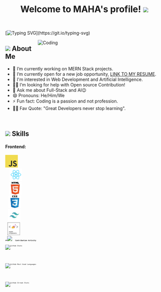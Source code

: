 <h1 align="center">Welcome to MAHA's profile! <img src="https://media.giphy.com/media/hvRJCLFzcasrR4ia7z/giphy.gif" width="35"></h1>

<br>

[![Typing SVG](https://readme-typing-svg.herokuapp.com?font=Monaco&center&size=20&duration=4000&background=E4E4E400&lines=Hey+I'm+maharaja!;I'm+a+self+taught+Web+Developer;I+am+interested+in+Web+Devt+and+AI.;A+big+fan+of+Football...)](https://git.io/typing-svg)

<img align="right" alt="Coding" width="400" src="https://cdn.dribbble.com/users/1162077/screenshots/3848914/programmer.gif">

## <img src="https://c.tenor.com/NCRHhqkXrJYAAAAi/programmers-go-internet.gif" width="25">  <b>About Me</b>
- 🔭  I’m currently working on MERN Stack projects.
- 🤔 I’m currently open for a new job opportunity, <a href="https://drive.google.com/file/d/12DcuIBZ43mnDGvToUhvtb2CWeL_NSbEN/view">LINK TO MY RESUME</a>.</li>
- 👯  I'm interested in Web Development and Artificial Intelligence.
- 👨‍💻  I’m looking for help with Open source Contribution!
- 💬  Ask me about Full-Stack and AI😉
- 😄 Pronouns: He/Him/We
- ⚡ Fun fact:  Coding is a passion and not profession.
- 💪🏼 Fav Quote: "Great Developers never stop learning".
<br>

## <img src="https://media2.giphy.com/media/QssGEmpkyEOhBCb7e1/giphy.gif?cid=ecf05e47a0n3gi1bfqntqmob8g9aid1oyj2wr3ds3mg700bl&rid=giphy.gif" width ="25"><b> Skills</b>
<h4> Frontend: </h4>
  <code><img height="40" width="40" src="https://raw.githubusercontent.com/github/explore/80688e429a7d4ef2fca1e82350fe8e3517d3494d/topics/javascript/javascript.png">
  <code><img height="40" width="40" src="https://raw.githubusercontent.com/github/explore/80688e429a7d4ef2fca1e82350fe8e3517d3494d/topics/react/react.png">
  <code><img height="40" width="40" src="https://raw.githubusercontent.com/github/explore/80688e429a7d4ef2fca1e82350fe8e3517d3494d/topics/html/html.png">
  <code><img height="40" width="40" src="https://raw.githubusercontent.com/github/explore/80688e429a7d4ef2fca1e82350fe8e3517d3494d/topics/css/css.png">
  <code><img height="40" width="40" src="https://raw.githubusercontent.com/github/explore/80688e429a7d4ef2fca1e82350fe8e3517d3494d/topics/tailwind/tailwind.png">
  <code><img height="40" width="40" src="https://raw.githubusercontent.com/github/explore/80688e429a7d4ef2fca1e82350fe8e3517d3494d/topics/styled-components/styled-components.png">
##<img src="https://media.giphy.com/media/iY8CRBdQXODJSCERIr/giphy.gif" width="25">&nbsp;  <b>Contribution Activity</b>
<img src="https://github-readme-stats.vercel.app/api?username=maha17p&title_color=6FDA44&text_color=FFFFFF&show_icons=true&icon_color=6FDA44&include_all_commits=true&count_private=true&theme=dark" alt="GitHub Stats" height="200" />
        <br>
<img src="https://github-readme-stats.vercel.app/api/top-langs?username=maha17p&layout=compact&title_color=6FDA44&text_color=FFFFFF&theme=dark" alt="GitHub Most Used Languages" height="200" />
        <br>
<img src="https://github-readme-streak-stats.herokuapp.com/?user=maha17p&theme=dark&date_format=j%20M%5B%20Y%5D&currStreakLabel=6FDA44&fire=6FDA44&ring=6FDA44" alt="GitHub Streak Stats" height="200" />
        <br>
        <br>
    </div>
